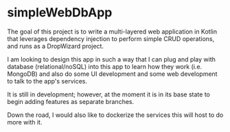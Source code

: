 # simpleWebDbApp
The goal of this project is to write a multi-layered web application in Kotlin that leverages dependency injection 
to perform simple CRUD operations, and runs as a DropWizard project.

I am looking to design this app in such a way that I can plug and play with database (relational/noSQL) into this app to learn how they work (i.e. MongoDB) and also do some UI development and some web development to talk to the app's services.

It is still in development; however, at the moment it is in its base state to begin adding features as separate branches.

Down the road, I would also like to dockerize the services this will host to do more with it.
